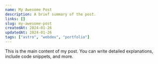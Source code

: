 ```yaml
---
name: My Awesome Post
description: A brief summary of the post.
links: []
slug: my-awesome-post
createdAt: 2024-01-26
updatedAt: 2024-01-26
tags: ["astro", "webdev", "portfolio"]
---
```


This is the main content of my post.
You can write detailed explanations, include code snippets, and more.
